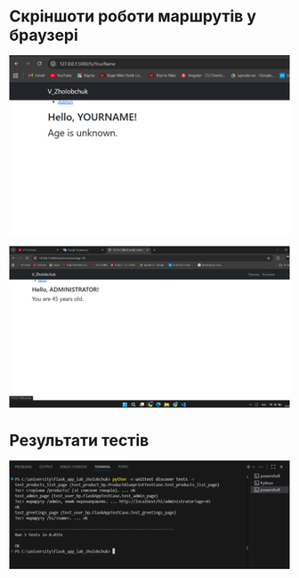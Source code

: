 # Скріншоти роботи маршрутів у браузері
[![](images/screenshot.png)](https://flask-app-lab-zholobchuk.onrender.com/)

[![](images/screenshot2.png)](https://flask-app-lab-zholobchuk.onrender.com/)

# Результати тестів
[![](images/screenshot3.png)](https://flask-app-lab-zholobchuk.onrender.com/)

